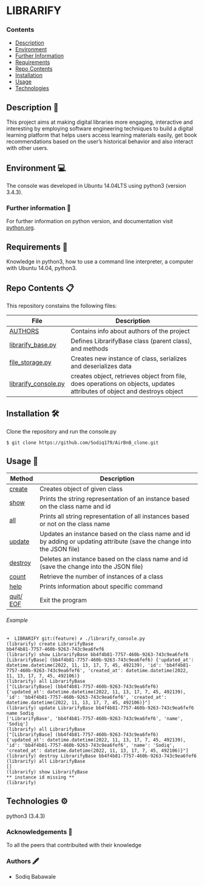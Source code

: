 # LIBRARIFY

### Contents

- [Description](#Description)
- [Environment](#Environment)
- [Further Information](#Furtherinformation)
- [Requirements](#Requirements)
- [Repo Contents](#FileContents)
- [Installation](#Installation)
- [Usage](#Usage)
- [Technologies](#Technologies)

## Description :page_facing_up:
This project aims at making digital libraries more engaging, interactive and interesting by employing software engineering techniques to build a digital learning platform that helps users access learning materials easily, get book recommendations based on the user’s historical behavior  and also interact with other users.


## Environment :computer:
The console was developed in Ubuntu 14.04LTS using python3 (version 3.4.3).

### Further information :bookmark_tabs:
For further information on python version, and documentation visit [python.org](https://www.python.org/).

## Requirements :memo:
Knowledge in python3, how to use a command line interpreter, a computer with Ubuntu 14.04, python3.

## Repo Contents :clipboard:
This repository constains the following files:

|   **File**   |   **Description**   |
| -------------- | --------------------- |
|[AUTHORS](./AUTHORS) | Contains info about authors of the project |
|[librarify_base.py](./models/librarify_base.py) | Defines LibrarifyBase class (parent class), and methods |
|[file_storage.py](./models/storage/file_storage.py) | Creates new instance of class, serializes and deserializes data |
|[librarify_console.py](./librarify_console.py) | creates object, retrieves object from file, does operations on objects, updates attributes of object and destroys object |


## Installation :hammer_and_wrench:
Clone the repository and run the console.py
```
$ git clone https://github.com/Sodiq179/AirBnB_clone.git
```

## Usage :wrench:

|   **Method**   |   **Description**   |
| -------------- | --------------------- |
|[create](./librarify_console.py) | Creates object of given class |
|[show](./librarify_console.py) | Prints the string representation of an instance based on the class name and id |
|[all](./librarify_console.py) | Prints all string representation of all instances based or not on the class name |
|[update](./librarify_console.py) | Updates an instance based on the class name and id by adding or updating attribute (save the change into the JSON file) |
|[destroy](./librarify_console.py)| Deletes an instance based on the class name and id (save the change into the JSON file) |
|[count](./librarify_console.py)| Retrieve the number of instances of a class |
|[help](./librarify_console.py)| Prints information about specific command |
|[quit/ EOF](./librarify_console.py)| Exit the program |

###### Example

```
➜  LIBRARIFY git:(feature) ✗ ./librarify_console.py
(librarify) create LibrarifyBase
bb4f4b81-7757-460b-9263-743c9ea6fef6
(librarify) show LibrarifyBase bb4f4b81-7757-460b-9263-743c9ea6fef6
[LibrarifyBase] (bb4f4b81-7757-460b-9263-743c9ea6fef6) {'updated_at': datetime.datetime(2022, 11, 13, 17, 7, 45, 492139), 'id': 'bb4f4b81-7757-460b-9263-743c9ea6fef6', 'created_at': datetime.datetime(2022, 11, 13, 17, 7, 45, 492106)}
(librarify) all LibrarifyBase
["[LibrarifyBase] (bb4f4b81-7757-460b-9263-743c9ea6fef6) {'updated_at': datetime.datetime(2022, 11, 13, 17, 7, 45, 492139), 'id': 'bb4f4b81-7757-460b-9263-743c9ea6fef6', 'created_at': datetime.datetime(2022, 11, 13, 17, 7, 45, 492106)}"]
(librarify) update LibrarifyBase bb4f4b81-7757-460b-9263-743c9ea6fef6 name Sodiq
['LibrarifyBase', 'bb4f4b81-7757-460b-9263-743c9ea6fef6', 'name', 'Sodiq']
(librarify) all LibrarifyBase
["[LibrarifyBase] (bb4f4b81-7757-460b-9263-743c9ea6fef6) {'updated_at': datetime.datetime(2022, 11, 13, 17, 7, 45, 492139), 'id': 'bb4f4b81-7757-460b-9263-743c9ea6fef6', 'name': 'Sodiq', 'created_at': datetime.datetime(2022, 11, 13, 17, 7, 45, 492106)}"]
(librarify) destroy LibrarifyBase bb4f4b81-7757-460b-9263-743c9ea6fef6
(librarify) all LibrarifyBase
[]
(librarify) show LibrarifyBase
** instance id missing **
(librarify)

```

## Technologies :gear:
python3 (3.4.3)

### Acknowledgements :raised_hands:
To all the peers that contribuited with their knowledge

### Authors :fountain_pen:
* Sodiq Babawale
